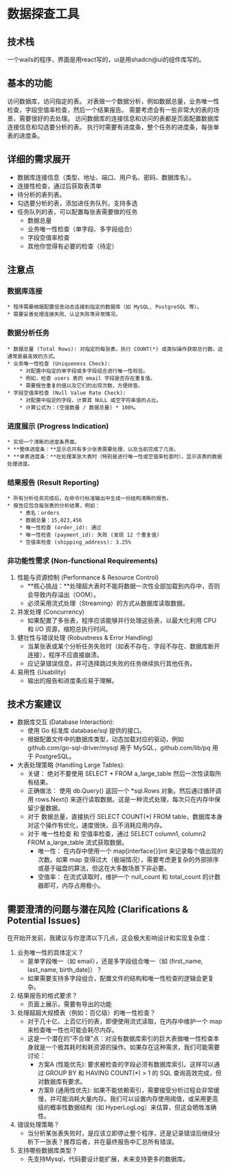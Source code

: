 # 数据探查工具

## 技术栈
一个wails的程序，界面是用react写的，ui是用shadcn@ui的组件库写的。

## 基本的功能
访问数据库，访问指定的表。
对表做一个数据分析，例如数据总量，业务唯一性检查，字段空值率检查，然后一个结果报告。
需要考虑会有一些非常大的表的场景，需要很好的去处理。
访问数据库的连接信息和访问的表都是页面配置数据库连接信息和勾选要分析的表。
执行时需要有进度条，整个任务的进度条，每张单表的进度条。

## 详细的需求展开
- 数据库连接信息（类型、地址、端口、用户名、密码、数据库名）。
- 连接性检查，通过后获取表清单
- 待分析的表列表。
- 勾选要分析的表，添加进任务队列，支持多选
- 任务队列的表，可以配置每张表需要做的任务
    - 数据总量
    - 业务唯一性检查（单字段、多字段组合）
    - 字段空值率检查
    - 其他你觉得有必要的检查（待定）

## 注意点
### 数据库连接
    * 程序需要根据配置信息动态连接到指定的数据库（如 MySQL, PostgreSQL 等）。
    * 需要妥善处理连接失败、认证失败等异常情况。

### 数据分析任务
    * 数据总量 (Total Rows): 对指定的每张表，执行 COUNT(*) 或类似操作获取总行数。这通常是最高效的方式。
    * 业务唯一性检查 (Uniqueness Check):
        * 对配置中指定的单字段或多字段组合进行唯一性校验。
        * 例如，检查 users 表的 email 字段是否存在重复值。
        * 需要报告重复的值以及它们的出现次数，方便排查。
    * 字段空值率检查 (Null Value Rate Check):
        * 对配置中指定的字段，计算其 NULL 或空字符串值的占比。
        * 计算公式为：(空值数量 / 数据总量) * 100%。


### 进度展示 (Progress Indication)
    * 实现一个清晰的进度条界面。
    * **整体进度条：**显示总共有多少张表需要处理，以及当前完成了几张。
    * **单表进度条：**在处理某张大表时（特别是进行唯一性或空值率检查时），显示该表的数据处理进度。

### 结果报告 (Result Reporting)
    * 所有分析任务完成后，在命令行标准输出中生成一份结构清晰的报告。
    * 报告应包含每张表的分析结果，例如：
        * 表名：orders
        * 数据总量：15,023,456
        * 唯一性检查 (order_id): 通过
        * 唯一性检查 (payment_id): 失败 (发现 12 个重复值)
        * 空值率检查 (shipping_address): 3.25%


### 非功能性需求 (Non-functional Requirements)
1. 性能与资源控制 (Performance & Resource Control)
    * **核心挑战：**处理超大表时不能将数据一次性全部加载到内存中，否则会导致内存溢出（OOM）。
    * 必须采用流式处理（Streaming）的方式从数据库读取数据。
2. 并发处理 (Concurrency)
    * 如果配置了多张表，程序应该能够并行处理这些表，以最大化利用 CPU 和 I/O 资源，缩短总执行时间。
3. 健壮性与错误处理 (Robustness & Error Handling)
    * 当某张表或某个分析任务失败时（如表不存在、字段不存在、数据库断开连接），程序不应直接崩溃。
    * 应记录错误信息，并可选择跳过失败的任务继续执行其他任务。
4. 易用性 (Usability)
    * 输出的报告和进度条应易于理解。

## 技术方案建议
* 数据库交互 (Database Interaction):
    * 使用 Go 标准库 database/sql 提供的接口。
    * 根据配置文件中的数据库类型，动态加载对应的驱动，例如 github.com/go-sql-driver/mysql 用于 MySQL，github.com/lib/pq 用于 PostgreSQL。
* 大表处理策略 (Handling Large Tables):
    * 关键： 绝对不要使用 SELECT * FROM a_large_table 然后一次性读取所有结果。
    * 正确做法： 使用 db.Query() 返回一个 *sql.Rows 对象。然后通过循环调用 rows.Next() 来逐行读取数据。这是一种流式处理，每次只在内存中保留少量数据。
    * 对于 数据总量，直接执行 SELECT COUNT(*) FROM table，数据库本身对这个操作有优化，速度很快，且不消耗应用内存。
    * 对于 唯一性检查 和 空值率检查，通过 SELECT column1, column2 FROM a_large_table 流式获取数据。
        * 唯一性： 在内存中使用一个 map[interface{}]int 来记录每个值出现的次数。如果 map 变得过大（极端情况），需要考虑更复杂的外部排序或基于磁盘的算法，但这在大多数场景下非必要。
        * 空值率： 在流式读取时，维护一个 null_count 和 total_count 的计数器即可，内存占用极小。


## 需要澄清的问题与潜在风险 (Clarifications & Potential Issues)
在开始开发前，我建议与你澄清以下几点，这会极大影响设计和实现复杂度：
1. 业务唯一性的具体定义？
    * 是单字段唯一（如 email），还是多字段组合唯一（如 (first_name, last_name, birth_date)）？
    * 如果需要支持多字段组合，配置文件的结构和唯一性检查的逻辑会更复杂。
2. 结果报告的格式要求？
    * 页面上展示，需要有导出的功能
3. 处理超超大规模表（例如：百亿级）的唯一性检查？
    * 对于几十亿、上百亿行的表，即便使用流式读取，在内存中维护一个 map 来检查唯一性也可能会耗尽内存。
    * 这是一个潜在的“不合理”点：对没有数据库索引的巨大表做唯一性检查本身就是一个极其耗时和耗资源的操作。如果存在这种需求，我们可能需要讨论：
        * 方案A (性能优先): 要求被检查的字段必须有数据库索引。这样可以通过 GROUP BY 和 HAVING COUNT(*) > 1 的 SQL 查询高效完成，但对数据库有要求。
        * 方案B (通用性优先): 如果不能依赖索引，需要接受分析过程会非常缓慢，并可能消耗大量内存。我们可以设置内存使用阈值，或采用更高级的概率性数据结构（如 HyperLogLog）来估算，但这会牺牲准确性。
4. 错误处理策略？
    * 当分析某张表失败时，是应该立即停止整个程序，还是记录错误后继续分析下一张表？推荐后者，并在最终报告中汇总所有错误。
5. 支持哪些数据库类型？
    * 先支持Mysql，代码要设计能扩展，未来支持更多的数据库。